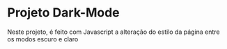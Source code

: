 # Projeto Dark-Mode

Neste projeto, é feito com Javascript a alteração do estilo da página entre os modos escuro e claro
